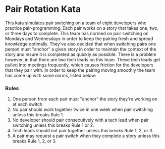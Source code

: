 # Pair Rotation Kata

This kata simulates pair switching on a team of eight developers who practice pair-programming. Each pair works on a story that takes one, two, or three days to complete.  This team has normed on pair switching on Mondays and Wednesdays in order to keep the pairing fresh and spread knowledge optimally.  They've also decided that when switching pairs one person must "anchor" a given story in order to maintain the context of the story and insure it is completed as quickly as possible. There is a problem however, in that there are two tech leads on this team.  These tech leads get pulled into meetings frequently, which causes friction for the developers that they pair with. In order to keep the pairing moving smoothly the team has come up with some norms, listed below:

### Rules

1. One person from each pair must "anchor" the story they're working on at each switch.
2. No pair should work together twice in one week when pair switching unless this breaks Rule 1.
3. No developer should pair consecutively with a tech lead when pair switching unless this breaks Rule 1 or 2.
4. Tech leads should not pair together unless this breaks Rule 1, 2, or 3.
5. A pair may request a pair switch when they complete a story unless this breaks Rule 1, 2, or 3.
